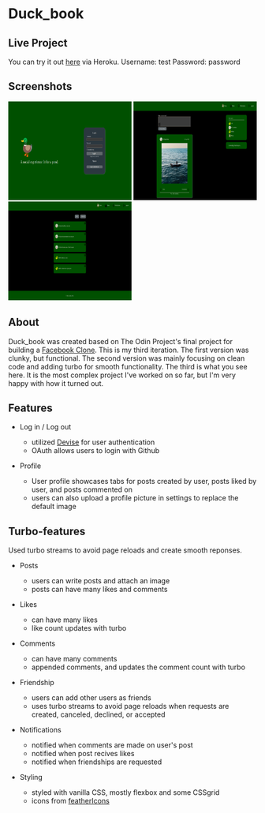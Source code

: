 # Duck_book

## Live Project

You can try it out [here](https://duck-book-b3cc562963fa.herokuapp.com/) via Heroku.
Username: test Password: password

## Screenshots
<p>
  <img src="img/duck-book-home.png" alt="duck_book login" width="250" height="200">
  <img src="img/duck-book-timeline.png" alt="duck_book timeline" width="250" height="200">
  <img src="img/duck-book-notifications.png" alt="duck_book notifications" width="250" height="200">
</p>


## About

Duck_book was created based on The Odin Project's final project for building a [Facebook Clone](https://www.theodinproject.com/lessons/ruby-on-rails-rails-final-project). This is my third iteration. The first version was clunky, but functional. The second version was mainly focusing on clean code and adding turbo for smooth functionality. The third is what you see here. It is the most complex project I've worked on so far, but I'm very happy with how it turned out.

## Features

- Log in / Log out

  - utilized [Devise](https://github.com/heartcombo/devise) for user authentication
  - OAuth allows users to login with Github

- Profile

  - User profile showcases tabs for posts created by user, posts liked by user, and posts commented on
  - users can also upload a profile picture in settings to replace the default image
 
## Turbo-features
  Used turbo streams to avoid page reloads and create smooth reponses.

- Posts

  - users can write posts and attach an image
  - posts can have many likes and comments
 
- Likes

  - can have many likes
  - like count updates with turbo

- Comments

  - can have many comments
  - appended comments, and updates the comment count with turbo

- Friendship

  - users can add other users as friends
  - uses turbo streams to avoid page reloads when requests are created, canceled, declined, or accepted

- Notifications

  - notified when comments are made on user's post
  - notified when post recives likes
  - notified when friendships are requested

- Styling

  - styled with vanilla CSS, mostly flexbox and some CSSgrid
  - icons from [featherIcons](https://feathericons.com/)
  

